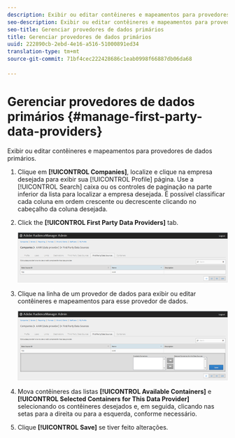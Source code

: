 ```yaml
---
description: Exibir ou editar contêineres e mapeamentos para provedores de dados primários.
seo-description: Exibir ou editar contêineres e mapeamentos para provedores de dados primários.
seo-title: Gerenciar provedores de dados primários
title: Gerenciar provedores de dados primários
uuid: 222890cb-2ebd-4e16-a516-51000891ed34
translation-type: tm+mt
source-git-commit: 71bf4cec222428686c1eab0998f66887db06da68

---
```



# Gerenciar provedores de dados primários {#manage-first-party-data-providers}

Exibir ou editar contêineres e mapeamentos para provedores de dados primários.

<!-- t_first_party_providers.xml -->

1. Clique em **[!UICONTROL Companies]**, localize e clique na empresa desejada para exibir sua [!UICONTROL Profile] página. Use a [!UICONTROL Search] caixa ou os controles de paginação na parte inferior da lista para localizar a empresa desejada. É possível classificar cada coluna em ordem crescente ou decrescente clicando no cabeçalho da coluna desejada.

1. Click the **[!UICONTROL First Party Data Providers]** tab.

   ![](assets/first_party_providers.png)

1. Clique na linha de um provedor de dados para exibir ou editar contêineres e mapeamentos para esse provedor de dados.

   ![Resultado da etapa](assets/first_party_providers_edit.png)

1. Mova contêineres das listas **[!UICONTROL Available Containers]** e **[!UICONTROL Selected Containers for This Data Provider]** selecionando os contêineres desejados e, em seguida, clicando nas setas para a direita ou para a esquerda, conforme necessário.
1. Clique **[!UICONTROL Save]** se tiver feito alterações.